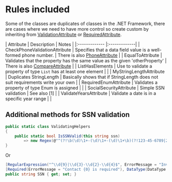 ﻿# Rules included

Some of the classes are duplicates of classes in the .NET Framework, there are cases where we need to have more control so create custom by inheriting from [ValidationAttribute](https://docs.microsoft.com/en-us/dotnet/api/system.componentmodel.dataannotations.validationattribute?view=net-5.0) or [RequiredAttribute](https://docs.microsoft.com/en-us/dotnet/api/system.componentmodel.dataannotations.requiredattribute?view=net-5.0).

| Attribute        |   Description    | Notes |
|:------------- |:-------------|
| CheckPhoneValidationAttribute | Specifies that a data field value is a well-formed phone number. | There is also [PhoneAttribute](https://docs.microsoft.com/en-us/dotnet/api/system.componentmodel.dataannotations.phoneattribute?view=net-5.0) |
| EqualToAttribute | Validates that the property has the same value as the given 'otherProperty'  | There is also [CompareAttribute](https://docs.microsoft.com/en-us/dotnet/api/system.componentmodel.dataannotations.compareattribute?view=net-5.0) |
| ListHasElements | Use to validate a property of type `List` has at least one element  |  |
| MyStringLengthAttribute | Duplicates StringLength | Basically shows that if StringLength does not suit requirements write your own  |
| RequiredEnumAttribute | Validates a property of type Enum is assigned |  |
| SocialSecurityAttribute | Simple SSN validation | See also [1] |
| ValidateYearsAttribute | Validate a date is in a specific year range  |  |



## Additional methods for SSN validation

```csharp
public static class ValidatingHelpers
{
    public static bool IsSSNValid(this string ssn) 
        => new Regex(@"^(?!\b(\d)\1+-(\d)\1+-(\d)\1+\b)(?!123-45-6789|219-09-9999|078-05-1120)(?!666|000|9\d{2})\d{3}-(?!00)\d{2}-(?!0{4})\d{4}$").IsMatch(ssn);
}
```

Or

```csharp
[RegularExpression("^\\d{9}|\\d{3}-\\d{2}-\\d{4}$", ErrorMessage = "Invalid Social Security Number")]
[Required(ErrorMessage = "Contact {0} is required"), DataType(DataType.Text)]
public string SSN { get; set; }
```


